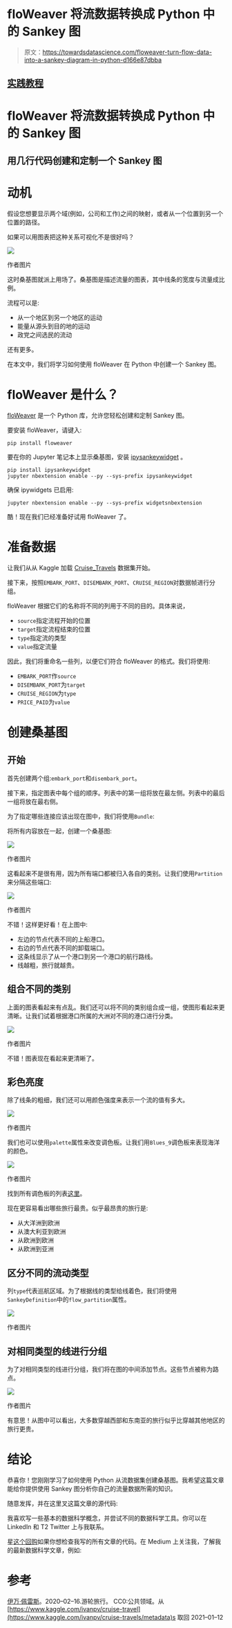 # floWeaver 将流数据转换成 Python 中的 Sankey 图

> 原文：<https://towardsdatascience.com/floweaver-turn-flow-data-into-a-sankey-diagram-in-python-d166e87dbba>

## [实践教程](https://towardsdatascience.com/tagged/hands-on-tutorials)

# floWeaver 将流数据转换成 Python 中的 Sankey 图

## 用几行代码创建和定制一个 Sankey 图

# 动机

假设您想要显示两个域(例如，公司和工作)之间的映射，或者从一个位置到另一个位置的路径。

如果可以用图表把这种关系可视化不是很好吗？

![](img/eef86d34b7a33370e973267f8e70fd83.png)

作者图片

这时桑基图就派上用场了。桑基图是描述流量的图表，其中线条的宽度与流量成比例。

流程可以是:

*   从一个地区到另一个地区的运动
*   能量从源头到目的地的运动
*   政党之间选民的流动

还有更多。

在本文中，我们将学习如何使用 floWeaver 在 Python 中创建一个 Sankey 图。

# floWeaver 是什么？

[floWeaver](https://github.com/ricklupton/floweaver) 是一个 Python 库，允许您轻松创建和定制 Sankey 图。

要安装 floWeaver，请键入:

```
pip install floweaver
```

要在你的 Jupyter 笔记本上显示桑基图，安装 [ipysankeywidget](https://github.com/ricklupton/ipysankeywidget) 。

```
pip install ipysankeywidget
jupyter nbextension enable --py --sys-prefix ipysankeywidget
```

确保 ipywidgets 已启用:

```
jupyter nbextension enable --py --sys-prefix widgetsnbextension
```

酷！现在我们已经准备好试用 floWeaver 了。

# 准备数据

让我们从从 Kaggle 加载 [Cruise_Travels](https://www.kaggle.com/ivanpv/cruise-travels) 数据集开始。

接下来，按照`EMBARK_PORT`、`DISEMBARK_PORT`、`CRUISE_REGION`对数据帧进行分组。

floWeaver 根据它们的名称将不同的列用于不同的目的。具体来说，

*   `source`指定流程开始的位置
*   `target`指定流程结束的位置
*   `type`指定流的类型
*   `value`指定流量

因此，我们将重命名一些列，以便它们符合 floWeaver 的格式。我们将使用:

*   `EMBARK_PORT`作`source`
*   `DISEMBARK_PORT`为`target`
*   `CRUISE_REGION`为`type`
*   `PRICE_PAID`为`value`

# 创建桑基图

## 开始

首先创建两个组:`embark_port`和`disembark_port`。

接下来，指定图表中每个组的顺序。列表中的第一组将放在最左侧。列表中的最后一组将放在最右侧。

为了指定哪些连接应该出现在图中，我们将使用`Bundle`:

将所有内容放在一起，创建一个桑基图:

![](img/d6b8e8f4830636545f99e197a2bc8d99.png)

作者图片

这看起来不是很有用，因为所有端口都被归入各自的类别。让我们使用`Partition`来分隔这些端口:

![](img/80f18dea31063f2b3c02a990a8d50f5e.png)

作者图片

不错！这样更好看！在上图中:

*   左边的节点代表不同的上船港口。
*   右边的节点代表不同的卸载端口。
*   这条线显示了从一个港口到另一个港口的航行路线。
*   线越粗，旅行就越贵。

## 组合不同的类别

上面的图表看起来有点乱。我们还可以将不同的类别组合成一组，使图形看起来更清晰。让我们试着根据港口所属的大洲对不同的港口进行分类。

![](img/5cee3bc733a91300a730cfa4cd535589.png)

作者图片

不错！图表现在看起来更清晰了。

## 彩色亮度

除了线条的粗细，我们还可以用颜色强度来表示一个流的值有多大。

![](img/10a7880714d6c63244eba23365a58f03.png)

作者图片

我们也可以使用`palette`属性来改变调色板。让我们用`Blues_9`调色板来表现海洋的颜色。

![](img/875a4df62f19fd28b6286bb6c39fe5f9.png)

作者图片

找到所有调色板的列表[这里](https://jiffyclub.github.io/palettable/colorbrewer/sequential/)。

现在更容易看出哪些旅行最贵。似乎最昂贵的旅行是:

*   从大洋洲到欧洲
*   从澳大利亚到欧洲
*   从欧洲到欧洲
*   从欧洲到亚洲

## 区分不同的流动类型

列`type`代表巡航区域。为了根据线的类型给线着色，我们将使用`SankeyDefinition`中的`flow_partition`属性。

![](img/d4850d64729f05aad137a70ddad7eed3.png)

作者图片

## 对相同类型的线进行分组

为了对相同类型的线进行分组，我们将在图的中间添加节点。这些节点被称为路点。

![](img/3a20b23584261863bd6ba8965a7cef0f.png)

作者图片

有意思！从图中可以看出，大多数穿越西部和东南亚的旅行似乎比穿越其他地区的旅行更贵。

# 结论

恭喜你！您刚刚学习了如何使用 Python 从流数据集创建桑基图。我希望这篇文章能给你提供使用 Sankey 图分析你自己的流量数据所需的知识。

随意发挥，并在这里叉这篇文章的源代码:

[](https://github.com/khuyentran1401/Data-science/blob/master/visualization/floweaver_example/travel.ipynb)  

我喜欢写一些基本的数据科学概念，并尝试不同的数据科学工具。你可以在 LinkedIn 和 T2 Twitter 上与我联系。

星[这个回购](https://github.com/khuyentran1401/Data-science)如果你想检查我写的所有文章的代码。在 Medium 上关注我，了解我的最新数据科学文章，例如:

[](/pyvis-visualize-interactive-network-graphs-in-python-77e059791f01)  [](/introduction-to-yellowbrick-a-python-library-to-explain-the-prediction-of-your-machine-learning-d63ecee10ecc)  [](/observe-the-friend-paradox-in-facebook-data-using-python-314c23fd49e4)  [](https://python.plainenglish.io/find-the-top-bootcamps-for-data-professionals-from-over-5k-profiles-92c38b10ddb4)  

# 参考

[伊万·佩雷斯](https://www.kaggle.com/ivanpv)。2020–02–16.游轮旅行。
CC0:公共领域。从[https://www.kaggle.com/ivanpv/cruise-travel](https://www.kaggle.com/ivanpv/cruise-travels/metadata)s 取回 2021–01–12